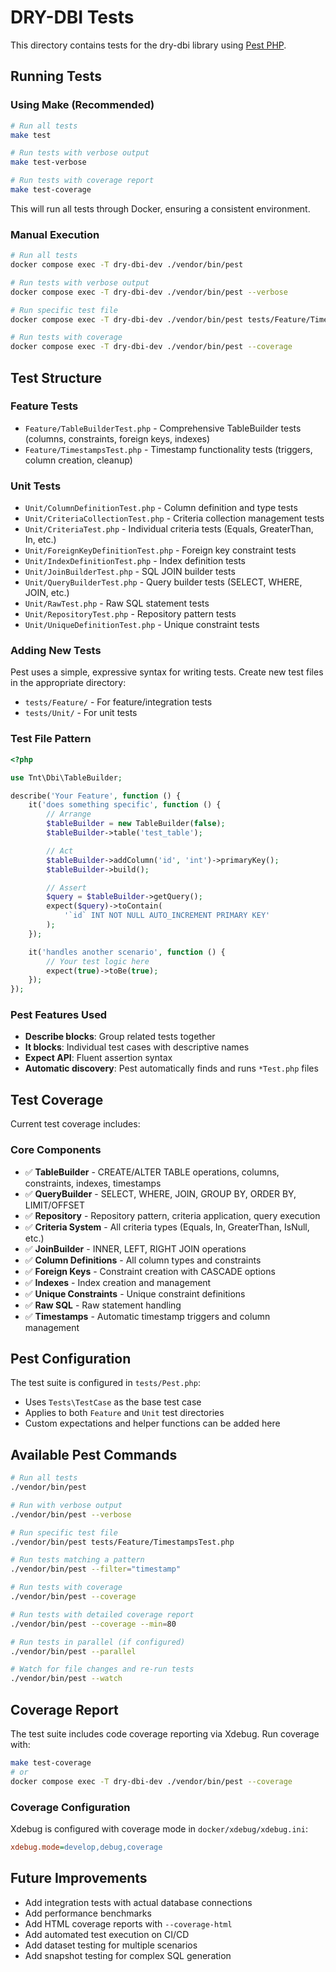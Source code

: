 # DRY-DBI Tests

This directory contains tests for the dry-dbi library using [Pest PHP](https://pestphp.com/).

## Running Tests

### Using Make (Recommended)

```bash
# Run all tests
make test

# Run tests with verbose output
make test-verbose

# Run tests with coverage report
make test-coverage
```

This will run all tests through Docker, ensuring a consistent environment.

### Manual Execution

```bash
# Run all tests
docker compose exec -T dry-dbi-dev ./vendor/bin/pest

# Run tests with verbose output
docker compose exec -T dry-dbi-dev ./vendor/bin/pest --verbose

# Run specific test file
docker compose exec -T dry-dbi-dev ./vendor/bin/pest tests/Feature/TimestampsTest.php

# Run tests with coverage
docker compose exec -T dry-dbi-dev ./vendor/bin/pest --coverage
```

## Test Structure

### Feature Tests

- `Feature/TableBuilderTest.php` - Comprehensive TableBuilder tests (columns, constraints, foreign keys, indexes)
- `Feature/TimestampsTest.php` - Timestamp functionality tests (triggers, column creation, cleanup)

### Unit Tests

- `Unit/ColumnDefinitionTest.php` - Column definition and type tests
- `Unit/CriteriaCollectionTest.php` - Criteria collection management tests
- `Unit/CriteriaTest.php` - Individual criteria tests (Equals, GreaterThan, In, etc.)
- `Unit/ForeignKeyDefinitionTest.php` - Foreign key constraint tests
- `Unit/IndexDefinitionTest.php` - Index definition tests
- `Unit/JoinBuilderTest.php` - SQL JOIN builder tests
- `Unit/QueryBuilderTest.php` - Query builder tests (SELECT, WHERE, JOIN, etc.)
- `Unit/RawTest.php` - Raw SQL statement tests
- `Unit/RepositoryTest.php` - Repository pattern tests
- `Unit/UniqueDefinitionTest.php` - Unique constraint tests

### Adding New Tests

Pest uses a simple, expressive syntax for writing tests. Create new test files in the appropriate directory:

- `tests/Feature/` - For feature/integration tests
- `tests/Unit/` - For unit tests

### Test File Pattern

```php
<?php

use Tnt\Dbi\TableBuilder;

describe('Your Feature', function () {
    it('does something specific', function () {
        // Arrange
        $tableBuilder = new TableBuilder(false);
        $tableBuilder->table('test_table');

        // Act
        $tableBuilder->addColumn('id', 'int')->primaryKey();
        $tableBuilder->build();

        // Assert
        $query = $tableBuilder->getQuery();
        expect($query)->toContain(
            '`id` INT NOT NULL AUTO_INCREMENT PRIMARY KEY'
        );
    });

    it('handles another scenario', function () {
        // Your test logic here
        expect(true)->toBe(true);
    });
});
```

### Pest Features Used

- **Describe blocks**: Group related tests together
- **It blocks**: Individual test cases with descriptive names
- **Expect API**: Fluent assertion syntax
- **Automatic discovery**: Pest automatically finds and runs `*Test.php` files

## Test Coverage

Current test coverage includes:

### Core Components

- ✅ **TableBuilder** - CREATE/ALTER TABLE operations, columns, constraints, indexes, timestamps
- ✅ **QueryBuilder** - SELECT, WHERE, JOIN, GROUP BY, ORDER BY, LIMIT/OFFSET
- ✅ **Repository** - Repository pattern, criteria application, query execution
- ✅ **Criteria System** - All criteria types (Equals, In, GreaterThan, IsNull, etc.)
- ✅ **JoinBuilder** - INNER, LEFT, RIGHT JOIN operations
- ✅ **Column Definitions** - All column types and constraints
- ✅ **Foreign Keys** - Constraint creation with CASCADE options
- ✅ **Indexes** - Index creation and management
- ✅ **Unique Constraints** - Unique constraint definitions
- ✅ **Raw SQL** - Raw statement handling
- ✅ **Timestamps** - Automatic timestamp triggers and column management

## Pest Configuration

The test suite is configured in `tests/Pest.php`:

- Uses `Tests\TestCase` as the base test case
- Applies to both `Feature` and `Unit` test directories
- Custom expectations and helper functions can be added here

## Available Pest Commands

```bash
# Run all tests
./vendor/bin/pest

# Run with verbose output
./vendor/bin/pest --verbose

# Run specific test file
./vendor/bin/pest tests/Feature/TimestampsTest.php

# Run tests matching a pattern
./vendor/bin/pest --filter="timestamp"

# Run tests with coverage
./vendor/bin/pest --coverage

# Run tests with detailed coverage report
./vendor/bin/pest --coverage --min=80

# Run tests in parallel (if configured)
./vendor/bin/pest --parallel

# Watch for file changes and re-run tests
./vendor/bin/pest --watch
```

## Coverage Report

The test suite includes code coverage reporting via Xdebug. Run coverage with:

```bash
make test-coverage
# or
docker compose exec -T dry-dbi-dev ./vendor/bin/pest --coverage
```

### Coverage Configuration

Xdebug is configured with coverage mode in `docker/xdebug/xdebug.ini`:

```ini
xdebug.mode=develop,debug,coverage
```

## Future Improvements

- Add integration tests with actual database connections
- Add performance benchmarks
- Add HTML coverage reports with `--coverage-html`
- Add automated test execution on CI/CD
- Add dataset testing for multiple scenarios
- Add snapshot testing for complex SQL generation

